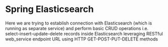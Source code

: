 # Spring Elasticsearch 

Here we are trying to establish connection with Elasticsearch (which is running as separate service) and perform basic CRUD operations i.e. select-insert-update-delete records inside Elasticsearch leveraging RESTful web_service endpoint URL using HTTP GET-POST-PUT-DELETE methods 
